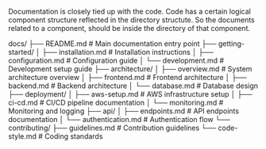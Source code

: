 Documentation is closely tied up with the code. Code has a certain logical component structure reflected in the directory structute. So the documents related to a component, should be inside the directory of that component. 


docs/
├── README.md                 # Main documentation entry point
├── getting-started/
│   ├── installation.md      # Installation instructions
│   ├── configuration.md     # Configuration guide
│   └── development.md       # Development setup guide
├── architecture/
│   ├── overview.md         # System architecture overview
│   ├── frontend.md         # Frontend architecture
│   ├── backend.md          # Backend architecture
│   └── database.md         # Database design
├── deployment/
│   ├── aws-setup.md        # AWS infrastructure setup
│   ├── ci-cd.md            # CI/CD pipeline documentation
│   └── monitoring.md       # Monitoring and logging
├── api/
│   ├── endpoints.md        # API endpoints documentation
│   └── authentication.md   # Authentication flow
└── contributing/
    ├── guidelines.md       # Contribution guidelines
    └── code-style.md       # Coding standards